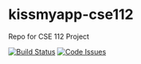 # kissmyapp-cse112
Repo for CSE 112 Project

[![Build Status](https://travis-ci.com/cprafullchandra/kissmyapp-cse112.svg?token=1ofap7UzGpbwaE2UqF3s&branch=master)](https://travis-ci.com/cprafullchandra/kissmyapp-cse112)
[![Code Issues](https://www.quantifiedcode.com/api/v1/project/484437f7640d4376bc52b5c5036c0dc1/badge.svg)](https://www.quantifiedcode.com/app/project/484437f7640d4376bc52b5c5036c0dc1)
